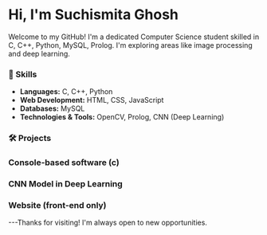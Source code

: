 # Hi, I'm Suchismita Ghosh 

Welcome to my GitHub! I'm a dedicated Computer Science student skilled in C, C++, Python, MySQL, Prolog. 
I'm exploring areas like image processing and deep learning.

### 🚀 Skills
- **Languages:** C, C++, Python
- **Web Development:** HTML, CSS, JavaScript
- **Databases:** MySQL
- **Technologies & Tools:** OpenCV, Prolog, CNN (Deep Learning)

### 🛠 Projects

### **Console-based software (c)**
### **CNN Model in Deep Learning**
### **Website (front-end only)**


---Thanks for visiting! I'm always open to new opportunities.
